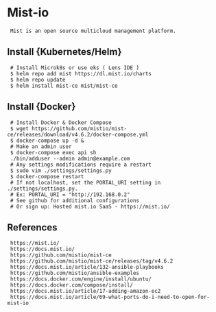 Mist-io
=====

     Mist is an open source multicloud management platform.

Install {Kubernetes/Helm}
--------------------------

     # Install Microk8s or use eks ( Lens IDE )
     $ helm repo add mist https://dl.mist.io/charts 
     $ helm repo update 
     $ helm install mist-ce mist/mist-ce

Install {Docker}
----------------

     # Install Docker & Docker Compose
     $ wget https://github.com/mistio/mist-ce/releases/download/v4.6.2/docker-compose.yml
     $ docker-compose up -d &
     # Make an admin user
     $ docker-compose exec api sh
     ./bin/adduser --admin admin@example.com
     # Any settings modifications require a restart
     $ sudo vim ./settings/settings.py
     $ docker-compose restart
     # If not localhost, set the PORTAL_URI setting in ./settings/settings.py.
     # Ex: PORTAL_URI = "http://192.168.0.2"
     # See github for additional configurations
     # Or sign up: Hosted mist.io SaaS - https://mist.io/
     

References
-----------

     https://mist.io/
     https://docs.mist.io/
     https://github.com/mistio/mist-ce
     https://github.com/mistio/mist-ce/releases/tag/v4.6.2
     https://docs.mist.io/article/132-ansible-playbooks
     https://github.com/mistio/ansible-examples
     https://docs.docker.com/engine/install/ubuntu/
     https://docs.docker.com/compose/install/
     https://docs.mist.io/article/17-adding-amazon-ec2
     https://docs.mist.io/article/69-what-ports-do-i-need-to-open-for-mist-io

